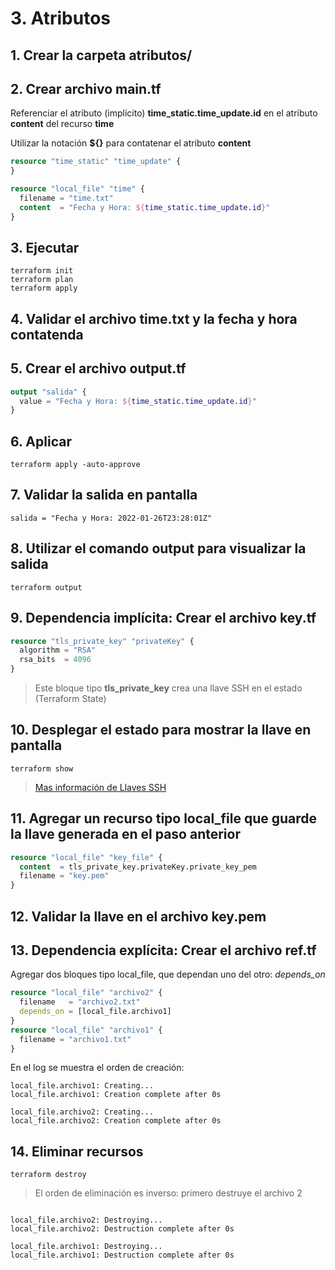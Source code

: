 # 3. Atributos <!-- omit in TOC -->

## 1. Crear la carpeta atributos/

## 2. Crear archivo main.tf

Referenciar el atributo (implícito) **time_static.time_update.id** en el atributo **content** del recurso **time**

Utilizar la notación **${}** para contatenar el atributo **content**

```tf
resource "time_static" "time_update" {
}

resource "local_file" "time" {
  filename = "time.txt"
  content  = "Fecha y Hora: ${time_static.time_update.id}"
}
```

## 3. Ejecutar
```vim
terraform init
terraform plan
terraform apply
```

## 4. Validar el archivo time.txt y la fecha y hora contatenda

## 5. Crear el archivo output.tf
```tf
output "salida" {
  value = "Fecha y Hora: ${time_static.time_update.id}"
}
```
## 6. Aplicar
```vim
terraform apply -auto-approve
```

## 7. Validar la salida en pantalla
```vim
salida = "Fecha y Hora: 2022-01-26T23:28:01Z"
```

## 8. Utilizar el comando **output** para visualizar la salida
```vim
terraform output
```

## 9. Dependencia implícita: Crear el archivo key.tf

```tf
resource "tls_private_key" "privateKey" {
  algorithm = "RSA"
  rsa_bits  = 4096
}
```

> Este bloque tipo **tls_private_key** crea una llave SSH en el estado (Terraform State)

## 10. Desplegar el estado para mostrar la llave en pantalla

```vim
terraform show
```
> [Mas información de Llaves SSH](https://registry.terraform.io/providers/hashicorp/tls/latest/docs/resources/private_key)


## 11. Agregar un recurso tipo local_file que guarde la llave generada en el paso anterior
```tf
resource "local_file" "key_file" {
  content  = tls_private_key.privateKey.private_key_pem
  filename = "key.pem"
}
```

## 12. Validar la llave en el archivo key.pem


## 13. Dependencia explícita: Crear el archivo ref.tf

Agregar dos bloques tipo local_file, que dependan uno del otro: *depends_on*

```tf
resource "local_file" "archivo2" {
  filename   = "archivo2.txt"
  depends_on = [local_file.archivo1]
}
resource "local_file" "archivo1" {
  filename = "archivo1.txt"
}
```

En el log se muestra el orden de creación:

```vim
local_file.archivo1: Creating...
local_file.archivo1: Creation complete after 0s

local_file.archivo2: Creating...
local_file.archivo2: Creation complete after 0s
```

## 14. Eliminar recursos

```vim
terraform destroy
```

> El orden de eliminación es inverso: primero destruye el archivo 2

```vim

local_file.archivo2: Destroying...
local_file.archivo2: Destruction complete after 0s

local_file.archivo1: Destroying...
local_file.archivo1: Destruction complete after 0s
```
